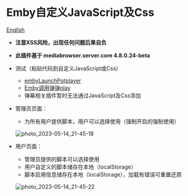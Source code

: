 # Emby自定义JavaScript及Css

[English](README_EN.md)
- **注意XSS风险，出现任何问题后果自负**
- **此插件基于 mediabrowser.server.core 4.8.0.24-beta**
- 测试（粘贴代码到自定义JavaScript或Css）
  - [embyLaunchPotplayer](https://greasyfork.org/zh-CN/scripts/459297-embylaunchpotplayer/code)
  - [Emby调用弹弹play](https://greasyfork.org/zh-CN/scripts/443916-emby%E8%B0%83%E7%94%A8%E5%BC%B9%E5%BC%B9play/code)
  - 弹幕相关插件暂时无法通过JavaScript及Css添加

- 管理员页面：
  - 为所有用户提供脚本，用户可以选择使用（强制开启的强制使用）

  ![photo_2023-05-14_21-45-18](https://github.com/Shurelol/Emby.CustomCssJS/assets/16237201/b3890993-e5e7-497f-915c-8df75c53f64a)
  

- 用户页面：
  - 管理员提供的脚本可以选择使用
  - 用户自定义的脚本储存在本地（localStorage）
  - 脚本启用信息储存在本地（localStorage），加载有错误可重置还原
  
  ![photo_2023-05-14_21-45-22](https://github.com/Shurelol/Emby.CustomCssJS/assets/16237201/25309616-bfa1-464c-94a8-e29e500d5278)


